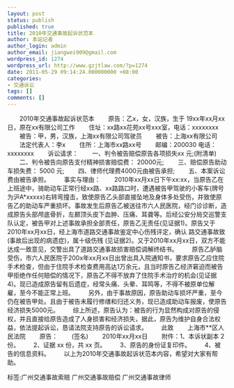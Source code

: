 ```yaml
---
layout: post
status: publish
published: true
title: 2010年交通事故起诉状范本
author: 本站记者
author_login: admin
author_email: jiangwei909@gmail.com
wordpress_id: 1274
wordpress_url: http://www.gzjtlaw.com/?p=1274
date: 2011-05-29 09:14:24.000000000 +08:00
categories:
- 交通诉讼
tags: []
comments: []
---
```

　　2010年交通事故起诉状范本　　原告：乙x，女，汉族，生于 19xx年xx月xx日，原在xx有限公司工作　　住址：xx路xx花苑xx号xxx室，电话：xxxxxxxx　　被告：甲，男，汉族，上海xx有限公司驾驶员　　被告：上海xx有限公司　　法定代表人：李x　　住所：上海市xx路xx号　　邮编：200030 电话： xxxxxxxx　　诉讼请求：　　一、判令被告赔偿原告各项损失xx 元;(附清单)　　二、判令被告向原告支付精神损害赔偿费： 20000元;　　三、赔偿原告助动车损失费： 5000 元;　　四、律师代理费4000元由被告承担;　　五、本案诉讼费由被告承担。　　事实与理由：　　2010年xx月xx日下午xx:xx，当原告乙在上班途中，骑助动车正常行经xx路、xx路路口时，遭遇被告甲驾驶的小客车(牌号为沪A*xxxxx)右转弯撞击，致使原告乙头部直接坠地及身体多处受伤，并致使原告乙的助动车严重损坏。事故发生后原告乙被送往市六人民医院，经门诊诊断，造成原告头部颅底骨折，左颞顶头皮下血肿、压痛、耳聋等。后经公安分局交巡警支队认定，被告甲对上述事故承担全部责任，原告乙无责任(见证据1)。原告又于2010年xx月xx日，经上海市道路交通事故鉴定中心伤残评定，确认 路交通事故致(事故后出现的病遗症)，属十级伤残 (见证据2)。又于2010年xx月xx日，双方不能达成一致意见，交警出具了道路交通事故损害赔偿调解终结书。　　原告乙胪脑受伤，市六人民医院于200x年xx月xx日出曾出具入院通知书，要求原告乙应住院手术检查，但由于住院手术检查费用高达1万余元，且当时原告乙经济窘迫而被告甲拒绝作任何赔偿的情况下，原告乙不得不放弃了住院手术治疗的机会(见证据4)。现已造成原告留有后遗症，经常头痛、头晕、耳鸣等，不得不被原单位解雇，至今不能正常上班。　　另外，由于事故原因，原告助动车损坏严重，至今仍在被告甲处。且由于被告未履行修缮和归还义务，现已造成助动车报废，使原告经济损失5000元。　　综上所述，原告认为：被告的行为显然构成对原告的侵权，并且直接给原告造成了人身损害和经济损失，据此，原告为维护自身合法权益，依法提起诉讼，恳请法院支持原告的诉讼请求。　　此致　　上海市**区人民法院　　原告：　　(签名)　　2010年xx月xx日　　附件：1、本诉状副本 2 份。　　2、证据 xx 份，共 xx 页。　　3、原告的身份证复印件。　　4、被告的信息资料。　　以上为2010年交通事故起诉状范本内容，希望对大家有帮助。标签:广州交通事故索赔 广州交通事故赔偿 广州交通事故律师
